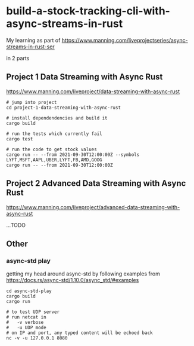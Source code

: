 # build-a-stock-tracking-cli-with-async-streams-in-rust

My learning as part of https://www.manning.com/liveprojectseries/async-streams-in-rust-ser

in 2 parts

## Project 1 Data Streaming with Async Rust

https://www.manning.com/liveproject/data-streaming-with-async-rust

```
# jump into project
cd project-1-data-streaming-with-async-rust

# install dependendencies and build it
cargo build 

# run the tests which currently fail
cargo test

# run the code to get stock values
cargo run -- --from 2021-09-30T12:00:00Z --symbols LYFT,MSFT,AAPL,UBER,LYFT,FB,AMD,GOOG
cargo run -- --from 2021-09-30T12:00:00Z
```

## Project 2 Advanced Data Streaming with Async Rust

https://www.manning.com/liveproject/advanced-data-streaming-with-async-rust

...TODO

## Other

### async-std play

getting my head around async-std by following examples from https://docs.rs/async-std/1.10.0/async_std/#examples

```
cd async-std-play
cargo build
cargo run

# to test UDP server
# run netcat in
#   -v verbose
#   -u UDP mode
# on IP and port, any typed content will be echoed back
nc -v -u 127.0.0.1 8080
```

